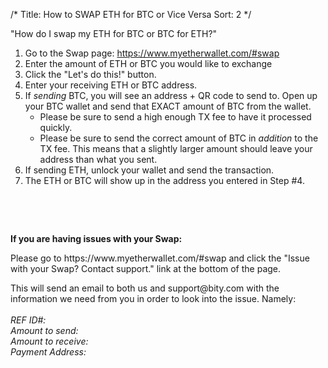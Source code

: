 /*
Title: How to SWAP ETH for BTC or Vice Versa
Sort: 2
*/

"How do I swap my ETH for BTC or BTC for ETH?"
<ol>
<li>Go to the Swap page:&nbsp;<a href="https://www.myetherwallet.com/#swap" data-cke-saved-href="https://www.myetherwallet.com/#swap">https://www.myetherwallet.com/#swap</a></li>
<li>Enter the amount of ETH or BTC you would like to exchange</li>
<li>Click the "Let's do this!" button.</li>
<li>Enter your receiving ETH or BTC address.</li>
<li>If&nbsp;<em>sending</em>&nbsp;BTC, you will see an address + QR code to send to. Open up your BTC wallet and send that EXACT amount of BTC from the wallet.
<ul>
<li>Please be sure to send a high enough TX fee to have it processed quickly.</li>
<li>Please be sure to send the correct amount of BTC in&nbsp;<em>addition</em>&nbsp;to the TX fee. This means that a slightly larger amount should leave your address than what you sent.&nbsp;</li>
</ul>
</li>
<li>If sending ETH, unlock your wallet and send the transaction.</li>
<li>The ETH or BTC will show up in the address you entered in Step #4.</li>
</ol>
<p>&nbsp;</p>
<p>&nbsp;</p>
<p><strong>If you are having issues with your Swap:</strong></p>
<p>Please go to&nbsp;https://www.myetherwallet.com/#swap and click the "Issue with your Swap? Contact support." link at the bottom of the page.&nbsp;</p>
<p><span>This will send an email to both us and support@bity.com with the information we need from you in order to look into the issue. Namely:</span><br /><br /><em>REF ID#:&nbsp;<br />Amount to send:&nbsp;<br />Amount to receive:&nbsp;<br />Payment Address:&nbsp;</em></p>